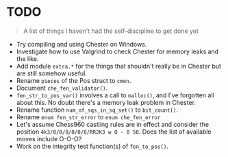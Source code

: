 # TODO
> A list of things I haven't had the self-discipline to get done yet

* Try compiling and using Chester on Windows.
* Investigate how to use Valgrind to check Chester for memory leaks and the like.
* Add module `extra.*` for the things that shouldn't really be in Chester but
  are still somehow useful.
* Rename `pieces` of the Pos struct to `cmen`.
* Document `che_fen_validator()`.
* `fen_str_to_pos_var()` involves a call to `malloc()`, and I've forgotten all about
  this. No doubt there's a memory leak problem in Chester.
* Rename function `num_of_sqs_in_sq_set()` to `bit_count()`.
* Rename `enum fen_str_error` to `enum che_fen_error`
* Let's assume Chess960 castling rules are in effect and consider the position
  `4k3/8/8/8/8/8/8/RR2K3 w Q - 0 50`. Does the list of available moves include O-O-O?
* Work on the integrity test function(s) of `fen_to_pos()`.
